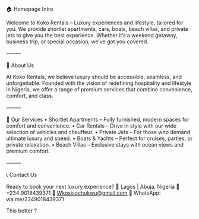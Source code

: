 🏠 Homepage Intro

Welcome to Koko Rentals – Luxury experiences and lifestyle, tailored for you.
We provide shortlet apartments, cars, boats, beach villas, and private jets to give you the best experience. Whether it’s a weekend getaway, business trip, or special occasion, we’ve got you covered.

⸻

📖 About Us

At Koko Rentals, we believe luxury should be accessible, seamless, and unforgettable.
Founded with the vision of redefining hospitality and lifestyle in Nigeria, we offer a range of premium services that combine convenience, comfort, and class.

⸻

🚗 Our Services
	•	Shortlet Apartments – Fully furnished, modern spaces for comfort and convenience.
	•	Car Rentals – Drive in style with our wide selection of vehicles and chauffeur.
	•	Private Jets – For those who demand ultimate luxury and speed.
	•	Boats & Yachts – Perfect for cruises, parties, or private relaxation.
	•	Beach Villas – Exclusive stays with ocean views and premium comfort.

⸻

📞 Contact Us

Ready to book your next luxury experience?
📍 Lagos | Abuja, Nigeria
📱 +234 9018439371
📧 Wkosisochukwu@gmail.com
💬 WhatsApp: wa.me/2349018439371

This better ?
